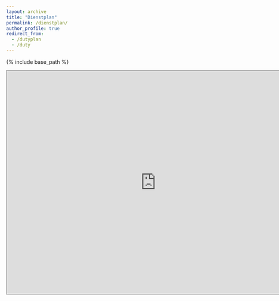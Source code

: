 ```yaml
---
layout: archive
title: "Dienstplan"
permalink: /dienstplan/
author_profile: true
redirect_from:
  - /dutyplan
  - /duty
---
```



{% include base_path %}

<iframe src="https://calendar.google.com/calendar/embed?height=600&wkst=1&ctz=Europe%2FVienna&showPrint=0&showTitle=0&showCalendars=0&mode=WEEK&src=ZHBmMm1xYmt1NjcxNzI3cDFsYnRpYzc3dDl2Ym1odDhAaW1wb3J0LmNhbGVuZGFyLmdvb2dsZS5jb20&color=%238e24aa" style="border:solid 1px #777" width="800" height="600" frameborder="0" scrolling="no"></iframe>
